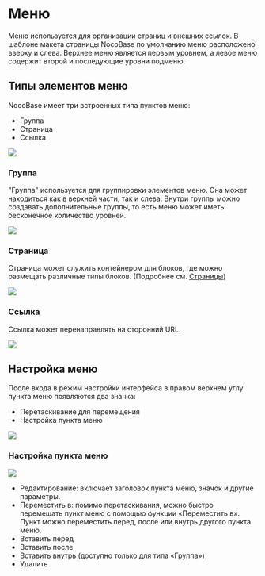 # Меню

Меню используется для организации страниц и внешних ссылок. В шаблоне макета страницы NocoBase по умолчанию меню расположено вверху и слева. Верхнее меню является первым уровнем, а левое меню содержит второй и последующие уровни подменю.

## Типы элементов меню

NocoBase имеет три встроенных типа пунктов меню:

- Группа
- Страница
- Ссылка

![](https://static-docs.nocobase.com/ccf6f42d3cc2677d440f9e33b9488d1c.png)

### Группа

"Группа" используется для группировки элементов меню. Она может находиться как в верхней части, так и слева. Внутри группы можно создавать дополнительные группы, то есть меню может иметь бесконечное количество уровней.

![](https://static-docs.nocobase.com/e59b2088fd68666cd240a26566616a3e.png)


### Страница

Страница может служить контейнером для блоков, где можно размещать различные типы блоков. (Подробнее см. [Страницы](./pages/index.md))

![](https://static-docs.nocobase.com/4cd259f6b79f6792df72ccc291da2af9.png)

### Ссылка

Ссылка может перенаправлять на сторонний URL.

![](https://static-docs.nocobase.com/80a6e6a875c565425224d9325332a1ad.png)

## Настройка меню

После входа в режим настройки интерфейса в правом верхнем углу пункта меню появляются два значка:

- Перетаскивание для перемещения
- Настройка пункта меню

![](https://static-docs.nocobase.com/963ba10e36d04fd258fea0e996231f68.png)

### Настройка пункта меню

![](https://static-docs.nocobase.com/0a9a05bd88d8bad9d711102a730f351d.png)

- Редактирование: включает заголовок пункта меню, значок и другие параметры.
- Переместить в: помимо перетаскивания, можно быстро перемещать пункт меню с помощью функции «Переместить в». Пункт можно переместить перед, после или внутрь другого пункта меню.
- Вставить перед
- Вставить после
- Вставить внутрь (доступно только для типа «Группа»)
- Удалить